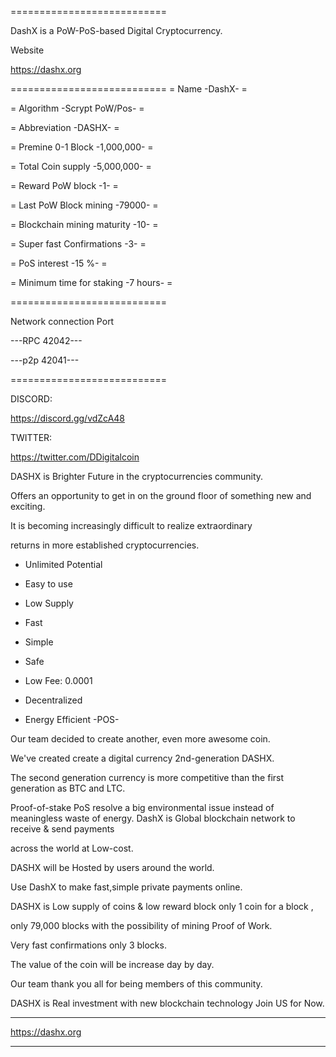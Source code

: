 
===========================

DashX is a PoW-PoS-based Digital Cryptocurrency.

Website

https://dashx.org

===========================
= Name -DashX- =

= Algorithm -Scrypt PoW/Pos- =

= Abbreviation -DASHX- =

= Premine 0-1 Block -1,000,000- =

= Total Coin supply -5,000,000- =

= Reward PoW block -1- =

= Last PoW Block mining -79000- =

= Blockchain mining maturity -10- =

= Super fast Confirmations -3- =

= PoS interest -15 %- =

= Minimum time for staking -7 hours- =

===========================

Network connection Port

---RPC 42042---

---p2p 42041---

===========================

DISCORD:

https://discord.gg/vdZcA48

TWITTER:

https://twitter.com/DDigitalcoin



DASHX is Brighter Future in the cryptocurrencies community.

Offers an opportunity to get in on the ground floor of something new and exciting.

It is becoming increasingly difficult to realize extraordinary

returns in more established cryptocurrencies.

- Unlimited Potential

- Easy to use

- Low Supply

- Fast

- Simple

- Safe

- Low Fee: 0.0001

- Decentralized

- Energy Efficient -POS-


Our team decided to create another, even more awesome coin.

We've created create a digital currency 2nd-generation DASHX.

The second generation currency is more competitive than the first generation as BTC and LTC.

Proof-of-stake PoS resolve a big environmental issue instead of meaningless waste of energy.
DashX is Global blockchain network to receive & send payments

across the world at Low-cost.

DASHX will be Hosted by users around the world.

Use DashX to make fast,simple private payments online.

DASHX is Low supply of coins & low reward block only 1 coin for a block ,

only 79,000 blocks with the possibility of mining Proof of Work.

Very fast confirmations only 3 blocks.

The value of the coin will be increase day by day.

Our team thank you all for being members of this community.

DASHX is Real investment with new blockchain technology Join US for Now.

--------------------------

https://dashx.org

--------------------------







